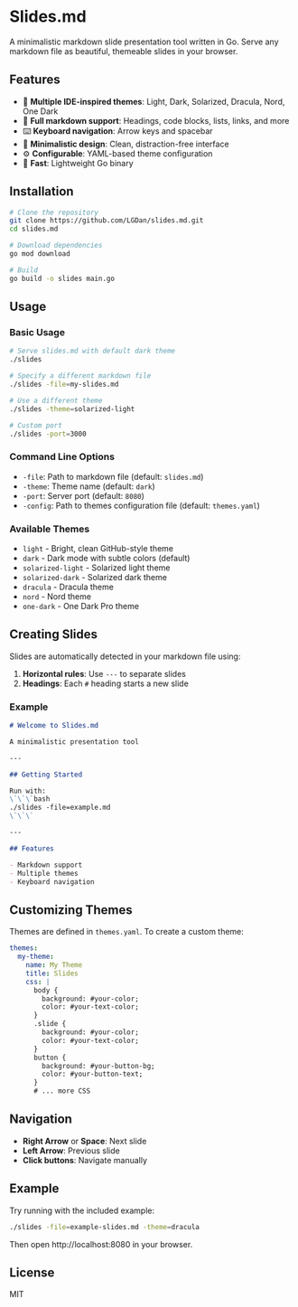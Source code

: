 # Slides.md

A minimalistic markdown slide presentation tool written in Go. Serve any markdown file as beautiful, themeable slides in your browser.

## Features

- 🎨 **Multiple IDE-inspired themes**: Light, Dark, Solarized, Dracula, Nord, One Dark
- 📝 **Full markdown support**: Headings, code blocks, lists, links, and more
- ⌨️ **Keyboard navigation**: Arrow keys and spacebar
- 🎯 **Minimalistic design**: Clean, distraction-free interface
- ⚙️ **Configurable**: YAML-based theme configuration
- 🚀 **Fast**: Lightweight Go binary

## Installation

```bash
# Clone the repository
git clone https://github.com/LGDan/slides.md.git
cd slides.md

# Download dependencies
go mod download

# Build
go build -o slides main.go
```

## Usage

### Basic Usage

```bash
# Serve slides.md with default dark theme
./slides

# Specify a different markdown file
./slides -file=my-slides.md

# Use a different theme
./slides -theme=solarized-light

# Custom port
./slides -port=3000
```

### Command Line Options

- `-file`: Path to markdown file (default: `slides.md`)
- `-theme`: Theme name (default: `dark`)
- `-port`: Server port (default: `8080`)
- `-config`: Path to themes configuration file (default: `themes.yaml`)

### Available Themes

- `light` - Bright, clean GitHub-style theme
- `dark` - Dark mode with subtle colors (default)
- `solarized-light` - Solarized light theme
- `solarized-dark` - Solarized dark theme
- `dracula` - Dracula theme
- `nord` - Nord theme
- `one-dark` - One Dark Pro theme

## Creating Slides

Slides are automatically detected in your markdown file using:

1. **Horizontal rules**: Use `---` to separate slides
2. **Headings**: Each `#` heading starts a new slide

### Example

```markdown
# Welcome to Slides.md

A minimalistic presentation tool

---

## Getting Started

Run with:
\`\`\`bash
./slides -file=example.md
\`\`\`

---

## Features

- Markdown support
- Multiple themes
- Keyboard navigation
```

## Customizing Themes

Themes are defined in `themes.yaml`. To create a custom theme:

```yaml
themes:
  my-theme:
    name: My Theme
    title: Slides
    css: |
      body {
        background: #your-color;
        color: #your-text-color;
      }
      .slide {
        background: #your-color;
        color: #your-text-color;
      }
      button {
        background: #your-button-bg;
        color: #your-button-text;
      }
      # ... more CSS
```

## Navigation

- **Right Arrow** or **Space**: Next slide
- **Left Arrow**: Previous slide
- **Click buttons**: Navigate manually

## Example

Try running with the included example:

```bash
./slides -file=example-slides.md -theme=dracula
```

Then open http://localhost:8080 in your browser.

## License

MIT